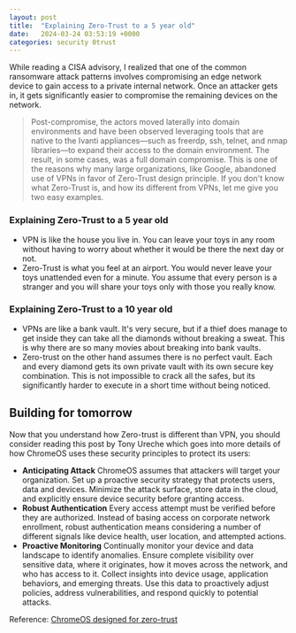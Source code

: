 ```yaml
---
layout: post
title:  "Explaining Zero-Trust to a 5 year old"
date:   2024-03-24 03:53:19 +0000
categories: security 0trust  
---
```

While reading a CISA advisory, I realized that one of the common ransomware attack patterns involves compromising an edge network device to gain access to a private internal network. Once an attacker gets in, it gets significantly easier to compromise the remaining devices on the network. 

> Post-compromise, the actors moved laterally into domain environments and have been observed leveraging tools that are native to the Ivanti appliances—such as freerdp, ssh, telnet, and nmap libraries—to expand their access to the domain environment. The result, in some cases, was a full domain compromise. This is one of the reasons why many large organizations, like Google, abandoned use of VPNs in favor of Zero-Trust design principle. If you don't know what Zero-Trust is, and how its different from VPNs, let me give you two easy examples.

### Explaining Zero-Trust to a 5 year old
* VPN is like the house you live in. You can leave your toys in any room without having to worry about whether it would be there the next day or not.
* Zero-Trust is what you feel at an airport. You would never leave your toys unattended even for a minute. You assume that every person is a stranger and you will share your toys only with those you really know.
  
### Explaining Zero-Trust to a 10 year old
* VPNs are like a bank vault. It's very secure, but if a thief does manage to get inside they can take all the diamonds without breaking a sweat. This is why there are so many movies about breaking into bank vaults. 
* Zero-trust on the other hand assumes there is no perfect vault. Each and every diamond gets its own private vault with its own secure key combination. This is not impossible to crack all the safes, but its significantly harder to execute in a short time without being noticed.
  
## Building for tomorrow
Now that you understand how Zero-trust is different than VPN, you should consider reading this post by Tony Ureche which goes into more details of how ChromeOS uses these security principles to protect its users:
* **Anticipating Attack** ChromeOS assumes that attackers will target your organization. Set up a proactive security strategy that protects users, data and devices. Minimize the attack surface, store data in the cloud, and explicitly ensure device security before granting access.
* **Robust Authentication** Every access attempt must be verified before they are authorized. Instead of basing access on corporate network enrollment, robust authentication means considering a number of different signals like device health, user location, and attempted actions.
* **Proactive Monitoring** Continually monitor your device and data landscape to identify anomalies. Ensure complete visibility over sensitive data, where it originates, how it moves across the network, and who has access to it. Collect insights into device usage, application behaviors, and emerging threats. Use this data to proactively adjust policies, address vulnerabilities, and respond quickly to potential attacks.

Reference: [ChromeOS designed for zero-trust](https://cloud.google.com/blog/products/chrome-enterprise/chromeos-the-platform-designed-for-zero-trust-security)

